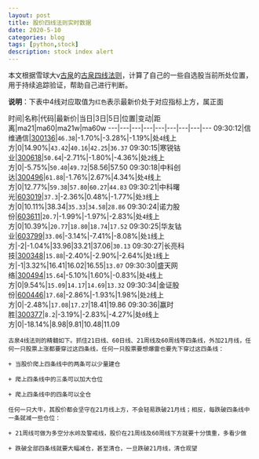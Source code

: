 ```yaml
---
layout: post
title: 股价四线法则实时数据
date: 2020-5-10
categories: blog
tags: [python,stock]
description: stock index alert
---
```



本文根据雪球大v[古泉](https://xueqiu.com/u/7148646888)的[古泉四线法则](https://xueqiu.com/7148646888/130498192)，计算了自己的一些自选股当前所处位置，用于持续追踪验证，帮助自己进行判断。

**说明**：下表中4线对应取值为`红色`表示最新价处于对应指标上方，属正面

时间|名称|代码|最新价|当日|3日|5日|位置|变动|距离|ma21|ma60|ma21w|ma60w
---|---|---|---|---|---|---|---|---
09:30:12|信维通信|[300136](https://xueqiu.com/S/SZ300136)|`46.38`|-1.70%|-3.28%|-1.19%|处`4`线上方|0|14.90%|`43.42`|`40.16`|`42.25`|`36.37`
09:30:15|寒锐钴业|[300618](https://xueqiu.com/S/SZ300618)|`50.64`|-2.71%|-1.80%|-4.36%|处`2`线上方|0|-5.75%|`50.40`|`49.72`|58.56|57.50
09:30:18|中科创达|[300496](https://xueqiu.com/S/SZ300496)|`61.88`|-1.76%|2.67%|4.34%|处`4`线上方|0|12.77%|`59.38`|`57.80`|`60.27`|`44.83`
09:30:21|中科曙光|[603019](https://xueqiu.com/S/SH603019)|`37.3`|-2.36%|0.48%|-1.77%|处`3`线上方|0|10.11%|38.34|`35.33`|`34.58`|`28.86`
09:30:24|诺力股份|[603611](https://xueqiu.com/S/SH603611)|`20.7`|-1.99%|-1.97%|-2.83%|处`4`线上方|0|10.39%|`20.77`|`18.80`|`18.74`|`17.52`
09:30:25|华友钴业|[603799](https://xueqiu.com/S/SH603799)|`33.06`|-3.14%|-7.41%|-8.08%|处`1`线上方|-2|-1.04%|33.96|33.21|37.06|`30.13`
09:30:27|长亮科技|[300348](https://xueqiu.com/S/SZ300348)|`15.88`|-2.40%|-2.90%|-2.64%|处`1`线上方|-1|3.32%|16.41|16.02|16.55|`13.07`
09:30:30|盛天网络|[300494](https://xueqiu.com/S/SZ300494)|`15.64`|-5.10%|1.60%|-0.83%|处`4`线上方|0|9.54%|`15.09`|`14.17`|`14.69`|`13.32`
09:30:34|金证股份|[600446](https://xueqiu.com/S/SH600446)|`17.68`|-2.86%|-1.93%|1.98%|处`2`线上方|0|-2.48%|`17.08`|`17.27`|18.41|19.86
09:30:36|赢时胜|[300377](https://xueqiu.com/S/SZ300377)|`8.2`|-3.19%|-2.83%|-4.27%|处`0`线上方|0|-18.14%|8.98|9.81|10.48|11.09

```
古泉4线法则的精髓如下。抓住21日线、60日线、21周线及60周线等四条线，外加21月线，任何一只股票上涨都要穿过这四条线，任何一只股票要想爆雷也要先下穿过这四条线：

+ 当股价爬上四条线中的两条可以少量建仓

+ 爬上四条线中的三条可以加大仓位

+ 爬上四条线中的四条可以全仓

任何一只大牛，其股价都会坚守在21月线上方，不会轻易跌破21月线；相反，每跌破四条线中一条就减一些仓位：

+ 21周线可做为多空分水岭及警戒线，股价在21周线及60周线下方就要十分慎重，多看少做

+ 跌破全部四条线就要大幅减仓，甚至清仓，一旦跌破21月线，清仓观望
```